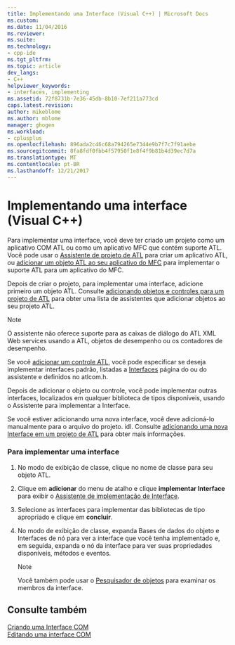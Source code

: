 ```yaml
---
title: Implementando uma Interface (Visual C++) | Microsoft Docs
ms.custom: 
ms.date: 11/04/2016
ms.reviewer: 
ms.suite: 
ms.technology:
- cpp-ide
ms.tgt_pltfrm: 
ms.topic: article
dev_langs:
- C++
helpviewer_keywords:
- interfaces, implementing
ms.assetid: 72f8731b-7e36-45db-8b10-7ef211a773cd
caps.latest.revision: 
author: mikeblome
ms.author: mblome
manager: ghogen
ms.workload:
- cplusplus
ms.openlocfilehash: 896ada2c46c68a794265e7344e9b7f7c7f91aebe
ms.sourcegitcommit: 8fa8fdf0fbb4f57950f1e8f4f9b81b4d39ec7d7a
ms.translationtype: MT
ms.contentlocale: pt-BR
ms.lasthandoff: 12/21/2017
---
```

# <a name="implementing-an-interface-visual-c"></a>Implementando uma interface (Visual C++)
Para implementar uma interface, você deve ter criado um projeto como um aplicativo COM ATL ou como um aplicativo MFC que contém suporte ATL. Você pode usar o [Assistente de projeto de ATL](../atl/reference/atl-project-wizard.md) para criar um aplicativo ATL, ou [adicionar um objeto ATL ao seu aplicativo do MFC](../mfc/reference/adding-atl-support-to-your-mfc-project.md) para implementar o suporte ATL para um aplicativo do MFC.  
  
 Depois de criar o projeto, para implementar uma interface, adicione primeiro um objeto ATL. Consulte [adicionando objetos e controles para um projeto de ATL](../atl/reference/adding-objects-and-controls-to-an-atl-project.md) para obter uma lista de assistentes que adicionar objetos ao seu projeto ATL.  
  
> [!NOTE]
>  O assistente não oferece suporte para as caixas de diálogo do ATL XML Web services usando a ATL, objetos de desempenho ou os contadores de desempenho.  
  
 Se você [adicionar um controle ATL](../atl/reference/adding-an-atl-control.md), você pode especificar se deseja implementar interfaces padrão, listadas a [Interfaces](../atl/reference/interfaces-atl-control-wizard.md) página do ou do assistente e definidos no atlcom.h.  
  
 Depois de adicionar o objeto ou controle, você pode implementar outras interfaces, localizados em qualquer biblioteca de tipos disponíveis, usando o Assistente para implementar a Interface.  
  
 Se você estiver adicionando uma nova interface, você deve adicioná-lo manualmente para o arquivo do projeto. idl. Consulte [adicionando uma nova Interface em um projeto de ATL](../atl/reference/adding-a-new-interface-in-an-atl-project.md) para obter mais informações.  
  
### <a name="to-implement-an-interface"></a>Para implementar uma interface  
  
1.  No modo de exibição de classe, clique no nome de classe para seu objeto ATL.  
  
2.  Clique em **adicionar** do menu de atalho e clique **implementar Interface** para exibir o [Assistente de implementação de Interface](../ide/implement-interface-wizard.md).  
  
3.  Selecione as interfaces para implementar das bibliotecas de tipo apropriado e clique em **concluir**.  
  
4.  No modo de exibição de classe, expanda Bases de dados do objeto e Interfaces de nó para ver a interface que você tenha implementado e, em seguida, expanda o nó da interface para ver suas propriedades disponíveis, métodos e eventos.  
  
    > [!NOTE]
    >  Você também pode usar o [Pesquisador de objetos](http://msdn.microsoft.com/en-us/f89acfc5-1152-413d-9f56-3dc16e3f0470) para examinar os membros da interface.  
  
## <a name="see-also"></a>Consulte também  
 [Criando uma Interface COM](../ide/creating-a-com-interface-visual-cpp.md)   
 [Editando uma interface COM](../ide/editing-a-com-interface.md)